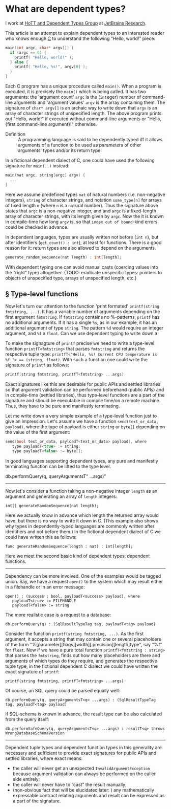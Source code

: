 What are dependent types?
=========================

I work at [HoTT and Dependent Types Group](https://research.jetbrains.org/groups/group-for-dependent-types-and-hott) at [JetBrains Research](https://research.jetbrains.org/).

This article is an attempt to explain dependent types to an interested reader who knows enough [C](https://en.wikipedia.org/wiki/C_(programming_language)) to understand the following “Hello, world!” piece:

```c
main(int argc, char* argv[]) {
  if (argc == 0) {
    printf( "Hello, world!" ); 
  } else {
    printf( "Hello, %s!", argv[0] );
  }
}
```

Each C program has a unique procedure called `main()`. When a program is executed, it is precisely the `main()` which is being called. It has two arguments: the 'argument count' `argc` is the (`int`eger) number of command-line arguments and 'argument values' `argv` is the array containing them. The signature of `char* argv[]` is an archaic way to write down that `argv` is an array of character strings of unspecified length. The above program prints out "Hello, world!" if executed without command-line arguments or "Hello, {first command-line argument}!" otherwise.

<dl><dt>Definition</dt>
  <dd>A programming language is said to be dependently typed iff it allows arguments of a function to be used as parameters of other arguments' types and/or its return type.</dd>
</dl>

In a fictional dependent dialect of C, one could have used the following signature for `main(..)` instead:
```c
main(nat argc, string[argc] argv) {
  ...
}
```

Here we assume predefined types `nat` of natural numbers (i.e. non-negative integers), `string` of character strings, and notation `some_type[n]` for arrays of fixed length `n` (where `n` is a `nat`ural number). Thus the signature above states that `argc` is a non-negative integer, and and `argc` is a fixed-length array of character strings, with its length given by `argc`. Now the it is known in compile-time how long `argv` is, so that `index out of bound`-kind errors could be checked in advance.

In dependent languages, types are usually written not before (`int n`), but after identifiers (`get_count() : int`), at least for functions. There is a good reason for it: return types are also allowed to depend on the arguments.

```c
generate_random_sequence(nat length) : int[length];
```

With dependent typing one can avoid manual casts (coercing values into the “right” type) altogether. {TODO: eradicate unspecific types: pointers to objects of unspecified type, arrays of unspecified length, etc.}

§ Type-level functions
----------------------

Now let's turn our attention to the function 'print formated' `printf(string fmtstring, ...)`. It has a variable number of arguments depending on the first argument `fmtstring`. If `fmtstring` contains no %-patterns, `printf` has no additional arguments. If it has a single `%s`, as in our example, it has an additional argument of type `string`. The pattern `%d` would require an integer argument, and `%f` a `float`. Can we use dependent typing to write down a 

To make the signagture of `printf` precise we need to write a type-level function `printfT<fmtstring>` that parses `fmtstring` and returns the respective tuple type: `printfT<"Hello, %s! Current CPU temperature is %f."> == (string, float)`. With such a function one could write the signature of `printf` as follows:

```c
printf(string fmtstring, printfT<fmtstring> ...args)
```

Exact signatures like this are desirable for public APIs and settled libraries so that argument validation can be performed beforehand (public APIs) and in compile-time (settled libraries), thus type-level functions are a part of the signature and should be executable in compile time/on a remote machine. Thus, they have to be pure and manifestly terminating.

Let me write down a very simple example of a type-level function just to give an impression. Let's assume we have a function `send(text_or_data, payload)`, where the type of payload is either `string` or `byte[]` depending on the value of the first argument:
```c
send(bool text_or_data, payloadT<text_or_data> payload), where
   type payloadT<true> := string;
   type payloadT<false> := byte[];
```

In good languages supporting dependent types, any pure and manifestly terminating function can be lifted to the type level.



db.performQuery(q, queryArgumentsT<q> ...args)
  


* * *

Now let's consider a function taking a non-negative integer `length` as an argument and generating an array of `length` integers:
```
int[] generateRandomSequence(nat length);
```

Here we actually know in advance which length the returned array would have, but there is no way to write it down in C. (This example also shows why types in dependently-typed languages are commonly written after identifiers and not before them.) In the fictional dependent dialect of C we could have written this as follows:
```
func generateRandomSequence(length : nat) : int[length];
```

Here we meet the second basic kind of dependent types: dependent functions.

* * *

Dependency can be more involved. One of the examples would be tagged union. Say, we have a request `open()` to the system which may result either in a filehandle or in an error message:
```
open() : (success : bool, payloadT<success> payload), where
   payloadT<true> := FILEHANDLE
   payloadT<false> := string
```

The more realistic case is a request to a database:
```
db.performQuery(q) : (SqlResultTypeTag tag, payloadT<tag> payload)
```

Consider the function `printf(string fmtstring, ...)`. As the first argument, it accepts a string that may contain one or several placeholders of the form "%[parameter][flags][width][.precision][length]type", say "%f" for `float`. Now if we have a pure total function `printfT<fmtstring : string>` that parses the `fmtstring`, finds out how many placeholders are there and arguments of which types do they require, and generates the respective tuple type, in the fictional dependent C dialect we could have written the exact signature of `printf`:
```
printf(string fmtstring, printfT<fmtstring> ...args)
```

Of course, an SQL query could be parsed equally well:
```
db.performQuery(q, queryArgumentsT<q> ...args) : (SqlResultTypeTag tag, payloadT<tag> payload)
```

If SQL-schema is known in advance, the result type can be also calculated from the query itself:
```
db.performSafeQuery(q, queryArgumentsT<q> ...args) : resultT<q> throws WrongDatabaseSchemaVersion
```

----

Dependent tuple types and dependent function types in this generality are necessary and sufficient to provide exact signatures for public APIs and settled libraries, where exact means:
- the caller will never get an unexpected `InvalidArgumentException` because argument validation can always be performed on the caller side entirely;
- the caller will never have to “cast” the result manually;
- (non-obvious fact that will be elucidated later: ) any mathematically expressable contract relating arguments and result can be expressed as a part of the signature.
